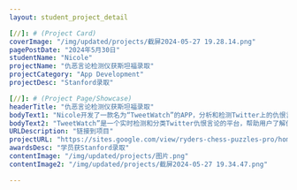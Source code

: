 ```yaml
---
layout: student_project_detail

[//]: # (Project Card)
coverImage: "/img/updated/projects/截屏2024-05-27 19.28.14.png"
pagePostDate: "2024年5月30日"
studentName: "Nicole"
projectName: "仇恶言论检测仪获斯坦福录取"
projectCategory: "App Development"
projectDesc: "Stanford录取"

[//]: # (Project Page/Showcase)
headerTitle: "仇恶言论检测仪获斯坦福录取"
bodyText1: "Nicole开发了一款名为“TweetWatch”的APP，分析和检测Twitter上的仇恨言论。项目的灵感源自Nicole对社会公正和科技的热情，她希望通过这款应用减少社交媒体上的仇恨言论！"
bodyText2: "TweetWatch”是一个实时检测和分类Twitter仇恨言论的平台，帮助用户了解仇恨言论的分布情况，并自动报告这些言论。她使用Dash by Plotly创建了一个互动式的美国地图，通过颜色强度表示各州仇恨言论的频率。"
URLDescription: "链接到项目"
projectURL: "https://sites.google.com/view/ryders-chess-puzzles-pro/home"
awardsDesc: "学员获Stanford录取"
contentImage: "/img/updated/projects/图片.png"
contentImage2: "/img/updated/projects/截屏2024-05-27 19.34.47.png"

---
```

